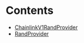 

# Contents
- [ChainlinkV1RandProvider](ChainlinkV1RandProvider.sol/contract.ChainlinkV1RandProvider.md)
- [RandProvider](RandProvider.sol/contract.RandProvider.md)

